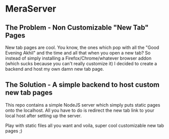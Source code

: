 # MeraServer

## The Problem - Non Customizable "New Tab" Pages 
New tab pages are cool. You know, the ones which pop with all the "Good Evening Akhil" and the time and all that when you open a new tab? 
So instead of simply installing a Firefox/Chrome/whatever browser addon (which sucks because you can't really customize it) I decided to create a backend and host my own damn new tab page. 

## The Solution - A simple backend to host custom new tab pages
This repo contains a simple NodeJS server which simply puts static pages onto the localhost. All you have to do is redirect the new tab link to your local host after setting up the server. 

Play with static files all you want and voila, super cool customizable new tab pages ;) 
